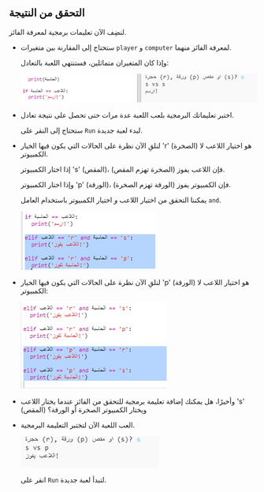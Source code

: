 ## التحقق من النتيجة

لنضِف الآن تعليمات برمجية لمعرفة الفائز.

+ ستحتاج إلى المقارنة بين متغيرات `player` و `computer` لمعرفة الفائز منهما.
    
    وإذا كان المتغيران متماثلين، فستنتهي اللعبة بالتعادل:
    
    ![لقطة الشاشة](images/rps-draw.png)

+ اختبر تعليماتك البرمجية بلعب اللعبة عدة مرات حتى تحصل على نتيجة تعادل.
    
    ستحتاج إلى النقر على `Run` لبدء لعبة جديدة.

+ لنلقِ الآن نظرة على الحالات التي يكون فيها الخيار 'r' (الصخرة) هو اختيار اللاعب لا الكمبيوتر.
    
    إذا اختار الكمبيوتر 's' (المقص)، فإن اللاعب يفوز (الصخرة تهزم المقص).
    
    وإذا اختار الكمبيوتر 'p' (الورقة)، فإن الكمبيوتر يفوز (الورقة تهزم الصخرة).
    
    يمكننا التحقق من اختيار اللاعب *و* اختيار الكمبيوتر باستخدام العامل `and`.
    
    ![لقطة الشاشة](images/rps-player-rock.png)

+ لنلقِ الآن نظرة على الحالات التي يكون فيها الخيار 'p' (الورقة) هو اختيار اللاعب لا الكمبيوتر:
    
    ![لقطة الشاشة](images/rps-player-paper.png)

+ وأخيرًا، هل يمكنك إضافة تعليمة برمجية للتحقق من الفائز عندما يختار اللاعب 's' (المقص) ويختار الكمبيوتر الصخرة أو الورقة؟

+ العب اللعبة الآن لتختبر التعليمة البرمجية.
    
    ![لقطة الشاشة](images/rps-play.png)
    
    انقر على `Run` لتبدأ لعبة جديدة.